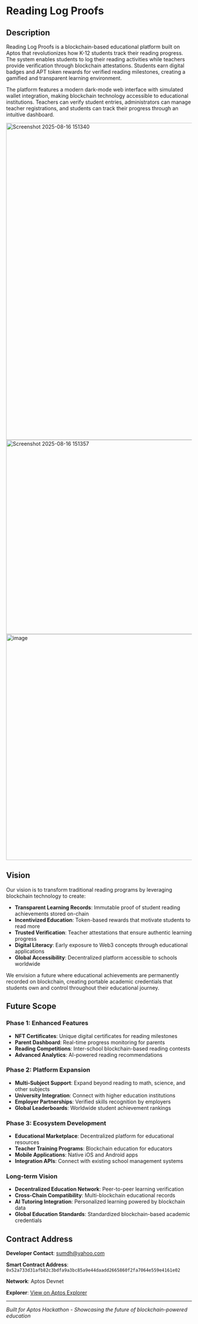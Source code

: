# Reading Log Proofs

## Description

Reading Log Proofs is a blockchain-based educational platform built on Aptos that revolutionizes how K-12 students track their reading progress. The system enables students to log their reading activities while teachers provide verification through blockchain attestations. Students earn digital badges and APT token rewards for verified reading milestones, creating a gamified and transparent learning environment.

The platform features a modern dark-mode web interface with simulated wallet integration, making blockchain technology accessible to educational institutions. Teachers can verify student entries, administrators can manage teacher registrations, and students can track their progress through an intuitive dashboard.


<img width="1337" height="860" alt="Screenshot 2025-08-16 151340" src="https://github.com/user-attachments/assets/f1ffb85b-5047-4671-acaf-25a6049e2d1f" />
<img width="1291" height="527" alt="Screenshot 2025-08-16 151357" src="https://github.com/user-attachments/assets/b89c24e6-6f68-4161-bb39-0169b39f9981" />
<img width="1050" height="613" alt="image" src="https://github.com/user-attachments/assets/0e5b0cdb-2e97-4d8c-abbd-ff0ff8c3a5f0" />


## Vision

Our vision is to transform traditional reading programs by leveraging blockchain technology to create:

- **Transparent Learning Records**: Immutable proof of student reading achievements stored on-chain
- **Incentivized Education**: Token-based rewards that motivate students to read more
- **Trusted Verification**: Teacher attestations that ensure authentic learning progress
- **Digital Literacy**: Early exposure to Web3 concepts through educational applications
- **Global Accessibility**: Decentralized platform accessible to schools worldwide

We envision a future where educational achievements are permanently recorded on blockchain, creating portable academic credentials that students own and control throughout their educational journey.

## Future Scope

### Phase 1: Enhanced Features
- **NFT Certificates**: Unique digital certificates for reading milestones
- **Parent Dashboard**: Real-time progress monitoring for parents
- **Reading Competitions**: Inter-school blockchain-based reading contests
- **Advanced Analytics**: AI-powered reading recommendations

### Phase 2: Platform Expansion
- **Multi-Subject Support**: Expand beyond reading to math, science, and other subjects
- **University Integration**: Connect with higher education institutions
- **Employer Partnerships**: Verified skills recognition by employers
- **Global Leaderboards**: Worldwide student achievement rankings

### Phase 3: Ecosystem Development
- **Educational Marketplace**: Decentralized platform for educational resources
- **Teacher Training Programs**: Blockchain education for educators
- **Mobile Applications**: Native iOS and Android apps
- **Integration APIs**: Connect with existing school management systems

### Long-term Vision
- **Decentralized Education Network**: Peer-to-peer learning verification
- **Cross-Chain Compatibility**: Multi-blockchain educational records
- **AI Tutoring Integration**: Personalized learning powered by blockchain data
- **Global Education Standards**: Standardized blockchain-based academic credentials

## Contract Address

**Developer Contact**: sumdh@yahoo.com

**Smart Contract Address**: `0x52a733d31afb82c3bdfa9a3bc85a9e44daadd2665860f2fa7064e559e4161e02`

**Network**: Aptos Devnet

**Explorer**: [View on Aptos Explorer]((https://explorer.aptoslabs.com/txn/0xb3b977a30da860d87ee37ce56fb0fe13cf717625e18749b7420104e645a2fd2c?network=testnet))

---

*Built for Aptos Hackathon - Showcasing the future of blockchain-powered education*
